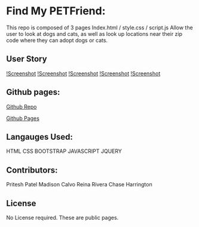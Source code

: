 # Find My PETFriend:
This repo is composed of 3 pages
Index.html / style.css / script.js
Allow the user to look at dogs and cats, as well as look up locations near their zip code where they can adopt dogs or cats.
## User Story
[!Screenshot](./images/screenshot-1.png)
[!Screenshot](./images/screenshot-2.png)
[!Screenshot](./images/screenshot-3.png)
[!Screenshot](./images/screenshot-4.png)
[!Screenshot](./images/screenshot-5.png)

## Github pages:
[Github Repo](https://github.com/priteshpatel823/Project_1)

[Github Pages](https://priteshpatel823.github.io/Project_1/)
## Langauges Used:
HTML
CSS
BOOTSTRAP
JAVASCRIPT
JQUERY
## Contributors:
Pritesh Patel
Madison Calvo
Reina Rivera
Chase Harrington
## License
No License required. These are public pages.